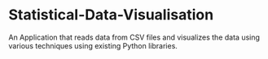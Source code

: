 # Statistical-Data-Visualisation
An Application that reads data from CSV files and visualizes the data using various techniques using existing Python libraries. 

